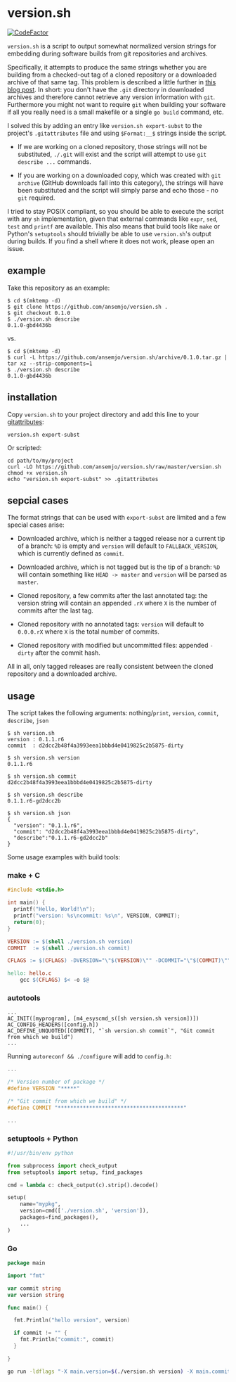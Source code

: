 # version.sh

[![CodeFactor](https://www.codefactor.io/repository/github/ansemjo/version.sh/badge)](https://www.codefactor.io/repository/github/ansemjo/version.sh)

`version.sh` is a script to output somewhat normalized version strings for embedding during software
builds from git repositories and archives.

Specifically, it attempts to produce the same strings whether you are building from a checked-out
tag of a cloned repository or a downloaded archive of that same tag. This problem is described a
little further in
[this blog post](https://semjonov.de/post/2018-10/commit-hash-replacement-in-git-archives/). In
short: you don't have the `.git` directory in downloaded archives and therefore cannot retrieve any
version information with `git`. Furthermore you might not want to require `git` when building your
software if all you really need is a small makefile or a single `go build` command, etc.

I solved this by adding an entry like `version.sh export-subst` to the project's `.gitattributes`
file and using `$Format:__$` strings inside the script.

- If we are working on a cloned repository, those strings will not be substituted, `./.git` will
  exist and the script will attempt to use `git describe ...` commands.

- If you are working on a downloaded copy, which was created with `git archive` (GitHub downloads
  fall into this category), the strings will have been substituted and the script will simply parse
  and echo those - no `git` required.

I tried to stay POSIX compliant, so you should be able to execute the script with any `sh`
implementation, given that external commands like `expr`, `sed`, `test` and `printf` are available.
This also means that build tools like `make` or Python's `setuptools` should trivially be able to
use `version.sh`'s output during builds. If you find a shell where it does not work, please open an
issue.

## example

Take this repository as an example:

```
$ cd $(mktemp -d)
$ git clone https://github.com/ansemjo/version.sh .
$ git checkout 0.1.0
$ ./version.sh describe
0.1.0-gbd4436b
```

vs.

```
$ cd $(mktemp -d)
$ curl -L https://github.com/ansemjo/version.sh/archive/0.1.0.tar.gz | tar xz --strip-components=1
$ ./version.sh describe
0.1.0-gbd4436b
```

## installation

Copy `version.sh` to your project directory and add this line to your
[gitattributes](https://git-scm.com/docs/gitattributes):

```
version.sh export-subst
```

Or scripted:

```
cd path/to/my/project
curl -LO https://github.com/ansemjo/version.sh/raw/master/version.sh
chmod +x version.sh
echo "version.sh export-subst" >> .gitattributes
```

## sepcial cases

The format strings that can be used with `export-subst` are limited and a few special cases arise:

- Downloaded archive, which is neither a tagged release nor a current tip of a branch: `%D` is empty
  and `version` will default to `FALLBACK_VERSION`, which is currently defined as `commit`.

- Downloaded archive, which is not tagged but is the tip of a branch: `%D` will contain something
  like `HEAD -> master` and `version` will be parsed as `master`.

- Cloned repository, a few commits after the last annotated tag: the version string will contain an
  appended `.rX` where `X` is the number of commits after the last tag.

- Cloned repository with no annotated tags: `version` will default to `0.0.0.rX` where `X` is the
  total number of commits.

- Cloned repository with modified but uncommitted files: appended `-dirty` after the commit hash.

All in all, only tagged releases are really consistent between the cloned repository and a
downloaded archive.

## usage

The script takes the following arguments: nothing/`print`, `version`, `commit`, `describe`, `json`

```
$ sh version.sh
version : 0.1.1.r6
commit  : d2dcc2b48f4a3993eea1bbbd4e0419825c2b5875-dirty

$ sh version.sh version
0.1.1.r6

$ sh version.sh commit
d2dcc2b48f4a3993eea1bbbd4e0419825c2b5875-dirty

$ sh version.sh describe
0.1.1.r6-gd2dcc2b

$ sh version.sh json
{
  "version": "0.1.1.r6",
  "commit": "d2dcc2b48f4a3993eea1bbbd4e0419825c2b5875-dirty",
  "describe":"0.1.1.r6-gd2dcc2b"
}
```

Some usage examples with build tools:

### make + C

```c
#include <stdio.h>

int main() {
  printf("Hello, World!\n");
  printf("version: %s\ncommit: %s\n", VERSION, COMMIT);
  return(0);
}
```

```makefile
VERSION := $(shell ./version.sh version)
COMMIT  := $(shell ./version.sh commit)

CFLAGS := $(CFLAGS) -DVERSION="\"$(VERSION)\"" -DCOMMIT="\"$(COMMIT)\""

hello: hello.c
	gcc $(CFLAGS) $< -o $@
```

### autotools

```
...
AC_INIT([myprogram], [m4_esyscmd_s([sh version.sh version])])
AC_CONFIG_HEADERS([config.h])
AC_DEFINE_UNQUOTED([COMMIT], "`sh version.sh commit`", "Git commit from which we build")
...
```

Running `autoreconf && ./configure` will add to `config.h`:

```h
...

/* Version number of package */
#define VERSION "*****"

/* "Git commit from which we build" */
#define COMMIT "****************************************"

...
```

### setuptools + Python

```python
#!/usr/bin/env python

from subprocess import check_output
from setuptools import setup, find_packages

cmd = lambda c: check_output(c).strip().decode()

setup(
    name="mypkg",
    version=cmd(['./version.sh', 'version']),
    packages=find_packages(),
    ...
)
```

### Go

```go
package main

import "fmt"

var commit string
var version string

func main() {

  fmt.Println("hello version", version)

  if commit != "" {
    fmt.Println("commit:", commit)
  }

}
```

```sh
go run -ldflags "-X main.version=$(./version.sh version) -X main.commit=$(./version.sh commit)" hello.go
```
